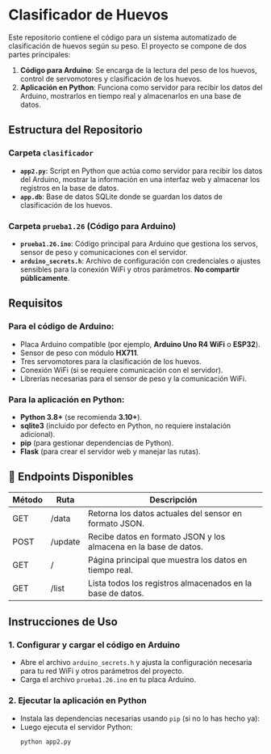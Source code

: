 # Clasificador de Huevos

Este repositorio contiene el código para un sistema automatizado de clasificación de huevos según su peso. El proyecto se compone de dos partes principales:

1. **Código para Arduino**: Se encarga de la lectura del peso de los huevos, control de servomotores y clasificación de los huevos.
2. **Aplicación en Python**: Funciona como servidor para recibir los datos del Arduino, mostrarlos en tiempo real y almacenarlos en una base de datos.

## Estructura del Repositorio

### Carpeta `clasificador`
- **`app2.py`**: Script en Python que actúa como servidor para recibir los datos del Arduino, mostrar la información en una interfaz web y almacenar los registros en la base de datos.
- **`app.db`**: Base de datos SQLite donde se guardan los datos de clasificación de los huevos.

### Carpeta `prueba1.26` (Código para Arduino)
- **`prueba1.26.ino`**: Código principal para Arduino que gestiona los servos, sensor de peso y comunicaciones con el servidor.
- **`arduino_secrets.h`**: Archivo de configuración con credenciales o ajustes sensibles para la conexión WiFi y otros parámetros. **No compartir públicamente**.

## Requisitos

### Para el código de Arduino:
- Placa Arduino compatible (por ejemplo, **Arduino Uno R4 WiFi** o **ESP32**).
- Sensor de peso con módulo **HX711**.
- Tres servomotores para la clasificación de los huevos.
- Conexión WiFi (si se requiere comunicación con el servidor).
- Librerías necesarias para el sensor de peso y la comunicación WiFi.

### Para la aplicación en Python:
- **Python 3.8+** (se recomienda **3.10+**).
- **sqlite3** (incluido por defecto en Python, no requiere instalación adicional).
- **pip** (para gestionar dependencias de Python).
- **Flask** (para crear el servidor web y manejar las rutas).

## 📜 Endpoints Disponibles

| Método | Ruta       | Descripción |
|--------|------------|-------------|
| GET    | /data      | Retorna los datos actuales del sensor en formato JSON. |
| POST   | /update    | Recibe datos en formato JSON y los almacena en la base de datos. |
| GET    | /          | Página principal que muestra los datos en tiempo real. |
| GET    | /list      | Lista todos los registros almacenados en la base de datos. |

## Instrucciones de Uso

### 1. Configurar y cargar el código en Arduino
- Abre el archivo `arduino_secrets.h` y ajusta la configuración necesaria para tu red WiFi y otros parámetros del proyecto.
- Carga el archivo `prueba1.26.ino` en tu placa Arduino.

### 2. Ejecutar la aplicación en Python
- Instala las dependencias necesarias usando `pip` (si no lo has hecho ya):
- Luego ejecuta el servidor Python:
  ```bash
  python app2.py

